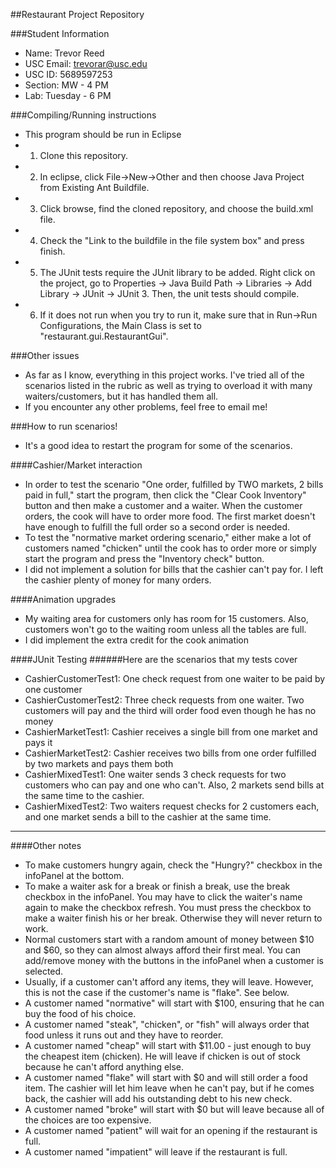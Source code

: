 ##Restaurant Project Repository

###Student Information
  + Name: Trevor Reed
  + USC Email: trevorar@usc.edu
  + USC ID: 5689597253
  + Section: MW - 4 PM
  + Lab: Tuesday - 6 PM

###Compiling/Running instructions
  + This program should be run in Eclipse
  + 1. Clone this repository.
  + 2. In eclipse, click File->New->Other and then choose Java Project from Existing Ant Buildfile.
  + 3. Click browse, find the cloned repository, and choose the build.xml file.
  + 4. Check the "Link to the buildfile in the file system box" and press finish.
  + 5. The JUnit tests require the JUnit library to be added. Right click on the project, go to Properties -> Java Build Path -> Libraries -> Add Library -> JUnit -> JUnit 3. Then, the unit tests should compile.
  + 6. If it does not run when you try to run it, make sure that in Run->Run Configurations, the Main Class is set to "restaurant.gui.RestaurantGui".

###Other issues
  + As far as I know, everything in this project works. I've tried all of the scenarios listed in the rubric as well as trying to overload it with many waiters/customers, but it has handled them all.
  + If you encounter any other problems, feel free to email me!

###How to run scenarios!
  + It's a good idea to restart the program for some of the scenarios.

####Cashier/Market interaction
  + In order to test the scenario "One order, fulfilled by TWO markets, 2 bills paid in full," start the program, then click the "Clear Cook Inventory" button and then make a customer and a waiter. When the customer orders, the cook will have to order more food. The first market doesn't have enough to fulfill the full order so a second order is needed.
  + To test the "normative market ordering scenario," either make a lot of customers named "chicken" until the cook has to order more or simply start the program and press the "Inventory check" button.
  + I did not implement a solution for bills that the cashier can't pay for. I left the cashier plenty of money for many orders.
  
####Animation upgrades
  + My waiting area for customers only has room for 15 customers. Also, customers won't go to the waiting room unless all the tables are full.
  + I did implement the extra credit for the cook animation

####JUnit Testing
######Here are the scenarios that my tests cover
  + CashierCustomerTest1: One check request from one waiter to be paid by one customer
  + CashierCustomerTest2: Three check requests from one waiter. Two customers will pay and the third will order food even though he has no money
  + CashierMarketTest1: Cashier receives a single bill from one market and pays it
  + CashierMarketTest2: Cashier receives two bills from one order fulfilled by two markets and pays them both
  + CashierMixedTest1: One waiter sends 3 check requests for two customers who can pay and one who can't. Also, 2 markets send bills at the same time to the cashier.
  + CashierMixedTest2: Two waiters request checks for 2 customers each, and one market sends a bill to the cashier at the same time.

--------

####Other notes
  + To make customers hungry again, check the "Hungry?" checkbox in the infoPanel at the bottom. 
  + To make a waiter ask for a break or finish a break, use the break checkbox in the infoPanel. You may have to click the waiter's name again to make the checkbox refresh. You must press the checkbox to make a waiter finish his or her break. Otherwise they will never return to work.
  + Normal customers start with a random amount of money between $10 and $60, so they can almost always afford their first meal. You can add/remove money with the buttons in the infoPanel when a customer is selected.
  + Usually, if a customer can't afford any items, they will leave. However, this is not the case if the customer's name is "flake". See below.
  + A customer named "normative" will start with $100, ensuring that he can buy the food of his choice.
  + A customer named "steak", "chicken", or "fish" will always order that food unless it runs out and they have to reorder.
  + A customer named "cheap" will start with $11.00 - just enough to buy the cheapest item (chicken). He will leave if chicken is out of stock because he can't afford anything else.
  + A customer named "flake" will start with $0 and will still order a food item. The cashier will let him leave when he can't pay, but if he comes back, the cashier will add his outstanding debt to his new check.
  + A customer named "broke" will start with $0 but will leave because all of the choices are too expensive.
  + A customer named "patient" will wait for an opening if the restaurant is full.
  + A customer named "impatient" will leave if the restaurant is full.